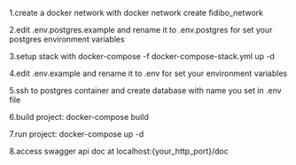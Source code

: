 1.create a docker network with docker network create fidibo_network

2.edit .env.postgres.example and rename it to .env.postgres for set your postgres environment variables

3.setup stack with docker-compose -f docker-compose-stack.yml up -d

4.edit .env.example and rename it to .env for set your environment variables

5.ssh to postgres container and create database with name you set in .env file

6.build project: docker-compose build

7.run project: docker-compose up -d

8.access swagger api doc at localhost:{your_http_port}/doc